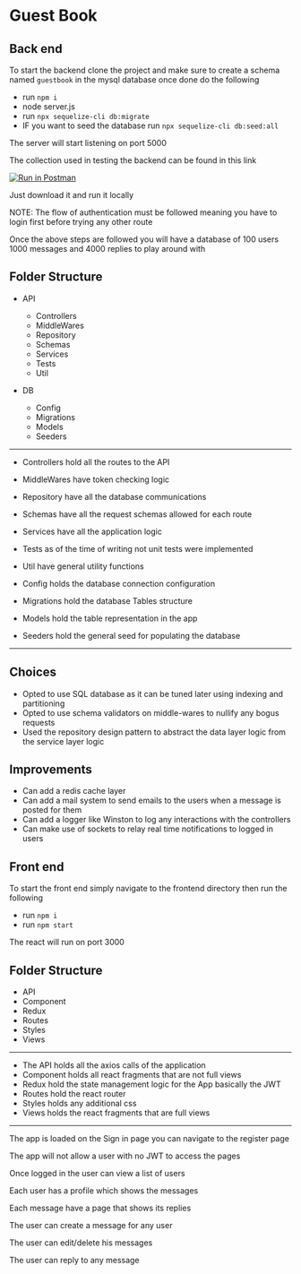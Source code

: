 # Guest Book

## Back end
To start the backend clone the project and make sure to create a schema named `guestbook` in the mysql database once done do the following


- run `npm i`
- node server.js
- run `npx sequelize-cli db:migrate`
- IF you want to seed the database run `npx sequelize-cli db:seed:all`


The server will start listening on port 5000

The collection used in testing the backend can be found in this link


[![Run in Postman](https://run.pstmn.io/button.svg)](https://app.getpostman.com/run-collection/9205100-33dbe68d-7837-4cad-913c-6ea5c9e37847?action=collection%2Ffork&collection-url=entityId%3D9205100-33dbe68d-7837-4cad-913c-6ea5c9e37847%26entityType%3Dcollection%26workspaceId%3Debb85c04-d3b2-4b49-9fee-aefdd3b2b96f)

Just download it and run it locally

NOTE: The flow of authentication must be followed meaning you have to login first before trying any other route

Once the above steps are followed you will have a database of 100 users 1000 messages and 4000 replies to play around with

## Folder Structure

- API
  - Controllers
  - MiddleWares
  - Repository
  - Schemas
  - Services
  - Tests
  - Util

- DB
  - Config
  - Migrations
  - Models
  - Seeders

---
- Controllers hold all the routes to the API
- MiddleWares have token checking logic
- Repository have all the database communications
- Schemas have all the request schemas allowed for each route
- Services have all the application logic
- Tests as of the time of writing not unit tests were implemented
- Util have general utility functions

- Config holds the database connection configuration
- Migrations hold the database Tables structure
- Models hold the table representation in the app
- Seeders hold the general seed for populating the database
---
## Choices
- Opted to use SQL database as it can be tuned later using indexing and partitioning 
- Opted to use schema validators on middle-wares to nullify any bogus requests
- Used the repository design pattern to abstract the data layer logic from the service layer logic

## Improvements
- Can add a redis cache layer
- Can add a mail system to send emails to the users when a message is posted for them
- Can add a logger like Winston to log any interactions with the controllers
- Can make use of sockets to relay real time notifications to logged in users



## Front end
To start the front end simply navigate to the frontend directory then run the following

- run `npm i`
- run `npm start`

The react will run on port 3000

## Folder Structure

- API
- Component
- Redux
- Routes
- Styles
- Views

-----

- The API holds all the axios calls of the application
- Component holds all react fragments that are not full views
- Redux hold the state management logic for the App basically the JWT
- Routes hold the react router
- Styles holds any additional css
- Views holds the react fragments that are full views
---

The app is loaded on the Sign in page you can navigate to the register page

The app will not allow a user with no JWT to access the pages

Once logged in the user can view a list of users

Each user has a profile which shows the messages

Each message have a page that shows its replies

The user can create a message for any user

The user can edit/delete his messages

The user can reply to any message